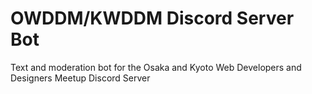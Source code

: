 # OWDDM/KWDDM Discord Server Bot

Text and moderation bot for the Osaka and Kyoto Web Developers and Designers Meetup Discord Server